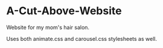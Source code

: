 # A-Cut-Above-Website
Website for my mom's hair salon.

Uses both animate.css and carousel.css stylesheets as well.

